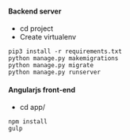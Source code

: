 #### Backend server
- cd project
- Create virtualenv
```
pip3 install -r requirements.txt
python manage.py makemigrations
python manage.py migrate
python manage.py runserver
```
#### Angularjs front-end
- cd app/
```
npm install
gulp
```